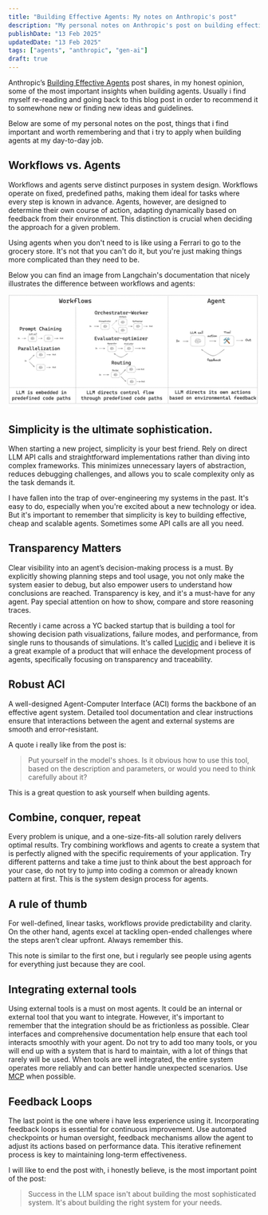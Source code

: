 ```yaml
---
title: "Building Effective Agents: My notes on Anthropic's post"
description: "My personal notes on Anthropic's post on building effective agents."
publishDate: "13 Feb 2025"
updatedDate: "13 Feb 2025"
tags: ["agents", "anthropic", "gen-ai"]
draft: true
---
```


Anthropic’s [Building Effective Agents](https://www.anthropic.com/research/building-effective-agents) post shares, in my honest opinion, some of the most important insights when building agents. Usually i find myself re-reading and going back to this blog post in order to recommend it to somewhone new or finding new ideas and guidelines. 

Below are some of my personal notes on the post, things that i find important and worth remembering and that i try to apply when building agents at my day-to-day job.
 
## Workflows vs. Agents

Workflows and agents serve distinct purposes in system design. Workflows operate on fixed, predefined paths, making them ideal for tasks where every step is known in advance. Agents, however, are designed to determine their own course of action, adapting dynamically based on feedback from their environment. This distinction is crucial when deciding the approach for a given problem. 

Using agents when you don't need to is like using a Ferrari to go to the grocery store. It's not that you can't do it, but you're just making things more complicated than they need to be.

Below you can find an image from Langchain's documentation that nicely illustrates the difference between workflows and agents:

![@Workflows vs. Agents](./agent_workflow.png "Workflows vs. Agents")

## Simplicity is the ultimate sophistication.

When starting a new project, simplicity is your best friend. Rely on direct LLM API calls and straightforward implementations rather than diving into complex frameworks. This minimizes unnecessary layers of abstraction, reduces debugging challenges, and allows you to scale complexity only as the task demands it.

I have fallen into the trap of over-engineering my systems in the past. It's easy to do, especially when you're excited about a new technology or idea. But it's important to remember that simplicity is key to building effective, cheap and scalable agents. Sometimes some API calls are all you need.

## Transparency Matters

Clear visibility into an agent’s decision-making process is a must. By explicitly showing planning steps and tool usage, you not only make the system easier to debug, but also empower users to understand how conclusions are reached. Transparency is key, and it's a must-have for any agent. Pay special attention on how to show, compare and store reasoning traces.

Recently i came across a YC backed startup that is building a tool for showing decision path visualizations, failure modes, and performance, from single runs to thousands of simulations. It's called [Lucidic](https://www.ycombinator.com/launches/Mn7-lucidic-analytics-and-testing-platform-for-rapid-agent-iteration) and i believe it is a great example of a product that will enhace the development process of agents, specifically focusing on transparency and traceability.

## Robust ACI

A well-designed Agent-Computer Interface (ACI) forms the backbone of an effective agent system. Detailed tool documentation and clear instructions ensure that interactions between the agent and external systems are smooth and error-resistant.

A quote i really like from the post is:

> Put yourself in the model's shoes. Is it obvious how to use this tool, based on the description and parameters, or would you need to think carefully about it?

This is a great question to ask yourself when building agents.

## Combine, conquer, repeat

Every problem is unique, and a one-size-fits-all solution rarely delivers optimal results. Try combining workflows and agents to create a system that is perfectly aligned with the specific requirements of your application. Try different patterns and take a time just to think about the best approach for your case, do not try to jump into coding a common or already known pattern at first. This is the system design process for agents.

## A rule of thumb

For well-defined, linear tasks, workflows provide predictability and clarity. On the other hand, agents excel at tackling open-ended challenges where the steps aren’t clear upfront. Always remember this.

This note is similar to the first one, but i regularly see people using agents for everything just because they are cool.

## Integrating external tools

Using external tools is a must on most agents. It could be an internal or external tool that you want to integrate. However, it's important to remember that the integration should be as frictionless as possible. Clear interfaces and comprehensive documentation help ensure that each tool interacts smoothly with your agent. Do not try to add too many tools, or you will end up with a system that is hard to maintain, with a lot of things that rarely will be used. When tools are well integrated, the entire system operates more reliably and can better handle unexpected scenarios. Use [MCP](https://www.anthropic.com/news/model-context-protocol) when possible.

## Feedback Loops

The last point is the one where i have less experience using it. Incorporating feedback loops is essential for continuous improvement. Use automated checkpoints or human oversight, feedback mechanisms allow the agent to adjust its actions based on performance data. This iterative refinement process is key to maintaining long-term effectiveness.

I will like to end the post with, i honestly believe, is the most important point of the post:

> Success in the LLM space isn't about building the most sophisticated system. It's about building the right system for your needs.
